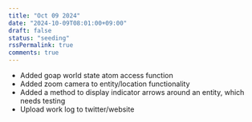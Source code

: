 ```yaml
---
title: "Oct 09 2024"
date: "2024-10-09T08:01:00+09:00"
draft: false
status: "seeding"
rssPermalink: true
comments: true
---
```

- Added goap world state atom access function 
- Added zoom camera to entity/location functionality 
- Added a method to display indicator arrows around an entity, which needs testing 
- Upload work log to twitter/website 